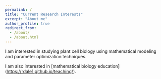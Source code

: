 ```yaml
---
permalink: /
title: "Current Research Interests"
excerpt: "About me"
author_profile: true
redirect_from: 
  - /about/
  - /about.html
---
```


I am interested in studying plant cell biology using mathematical modeling and parameter optimization techniques. 

I am also interested in [mathematical biology education] (https://rdale1.github.io/teaching/). 
